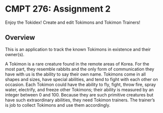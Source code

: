 # CMPT 276: Assignment 2
Enjoy the Tokidex! Create and edit Tokimons and Tokimon Trainers!

## Overview

This is an application to track the known Tokimons in existence and their owner(s).

A Tokimon is a rare creature found in the remote areas of Korea. For the most part, they resemble rabbits and the only form of communication they have with us is the ability to say their own name. Tokimons come in all shapes and sizes, have special abilities, and tend to fight with each other on occasion. Each Tokimon could have the ability to fly, fight, throw fire, spray water, electrify, and freeze other Tokimons; their ability is measured by an integer between 0 and 100. Because they are such primitive creatures but have such extraordinary abilities, they need Tokimon trainers. The trainer’s is job to collect Tokimons and use them accordingly.
